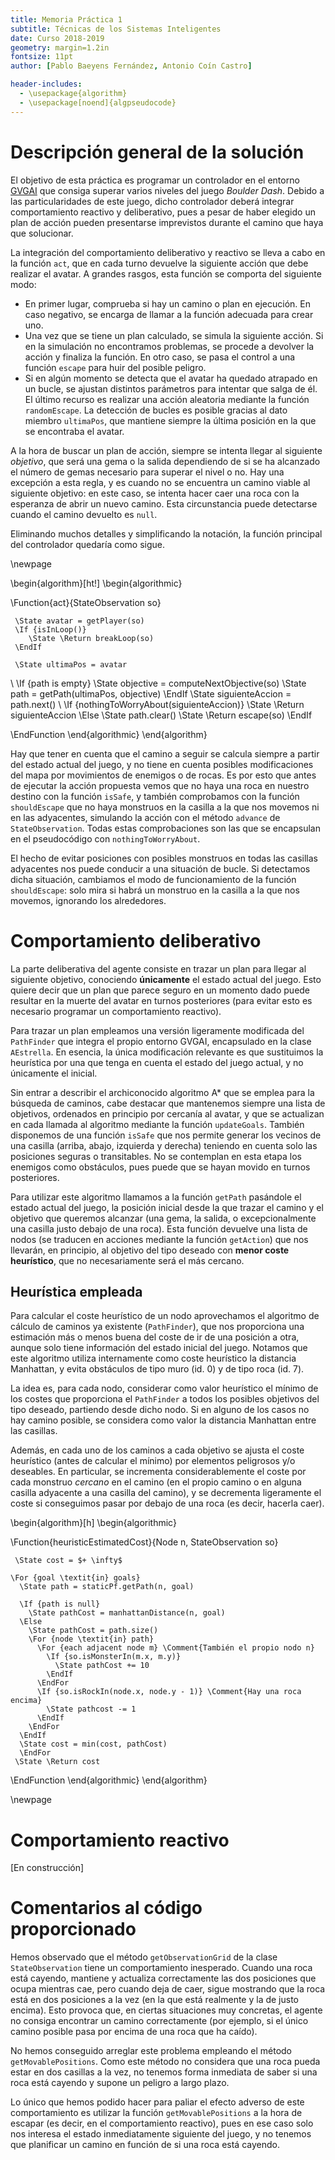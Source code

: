 ```yaml
---
title: Memoria Práctica 1
subtitle: Técnicas de los Sistemas Inteligentes
date: Curso 2018-2019
geometry: margin=1.2in
fontsize: 11pt
author: [Pablo Baeyens Fernández, Antonio Coín Castro]

header-includes:
  - \usepackage{algorithm}
  - \usepackage[noend]{algpseudocode}
---
```


# Descripción general de la solución

El objetivo de esta práctica es programar un controlador en el entorno [GVGAI](http://gvgai.net/) que consiga superar varios niveles del juego _Boulder Dash_. Debido a las particularidades de este juego, dicho controlador deberá integrar comportamiento reactivo y deliberativo, pues a pesar de haber elegido un plan de acción pueden presentarse imprevistos durante el camino que haya que solucionar.

La integración del comportamiento deliberativo y reactivo se lleva a cabo en la función `act`, que en cada turno devuelve la siguiente acción que debe realizar el avatar. A grandes rasgos, esta función se comporta del siguiente modo:

- En primer lugar, comprueba si hay un camino o plan en ejecución. En caso negativo, se encarga de llamar a la función adecuada para crear uno.
- Una vez que se tiene un plan calculado, se simula la siguiente acción. Si en la simulación no encontramos problemas, se procede a devolver la acción y finaliza la función. En otro caso, se pasa el control a una función `escape` para huir del posible peligro.
- Si en algún momento se detecta que el avatar ha quedado atrapado en un bucle, se ajustan distintos parámetros para intentar que salga de él. El último recurso es realizar una acción aleatoria mediante la función `randomEscape`. La detección de bucles es posible gracias al dato miembro `ultimaPos`, que mantiene siempre la última posición en la que se encontraba el avatar.

A la hora de buscar un plan de acción, siempre se intenta llegar al siguiente _objetivo_, que será una gema o la salida dependiendo de si se ha alcanzado el número de gemas necesario para superar el nivel o no. Hay una excepción a esta regla, y es cuando no se encuentra un camino viable al siguiente objetivo: en este caso, se intenta hacer caer una roca con la esperanza de abrir un nuevo camino. Esta circunstancia puede detectarse cuando el camino devuelto es `null`.

Eliminando muchos detalles y simplificando la notación, la función principal del controlador quedaría como sigue.

\newpage

\begin{algorithm}[ht!]
\begin{algorithmic}

\Function{act}{StateObservation so}

     \State avatar = getPlayer(so)
     \If {isInLoop()}
        \State \Return breakLoop(so)
     \EndIf

     \State ultimaPos = avatar
\\
     \If {path is empty}
     \State objective = computeNextObjective(so)
     \State path = getPath(ultimaPos, objective)
     \EndIf
     \State siguienteAccion = path.next()
\\
     \If {nothingToWorryAbout(siguienteAccion)}
            \State \Return siguienteAccion
     \Else
        \State path.clear()
        \State \Return escape(so)
     \EndIf

\EndFunction
\end{algorithmic}
\end{algorithm}

Hay que tener en cuenta que el camino a seguir se calcula siempre a partir del estado actual del juego, y no tiene en cuenta posibles modificaciones del mapa por movimientos de enemigos o de rocas. Es por esto que antes de ejecutar la acción propuesta vemos que no haya una roca en nuestro destino con la función `isSafe`, y también comprobamos con la función `shouldEscape` que no haya monstruos en la casilla a la que nos movemos ni en las adyacentes, simulando la acción con el método `advance` de `StateObservation`. Todas estas comprobaciones son las que se encapsulan en el pseudocódigo con `nothingToWorryAbout`.

El hecho de evitar posiciones con posibles monstruos en todas las casillas adyacentes nos puede conducir a una situación de bucle. Si detectamos dicha situación, cambiamos el modo de funcionamiento de la función `shouldEscape`: solo mira si habrá un monstruo en la casilla a la que nos movemos, ignorando los alrededores.

# Comportamiento deliberativo

La parte deliberativa del agente consiste en trazar un plan para llegar al siguiente objetivo, conociendo __únicamente__ el estado actual del juego. Esto quiere decir que un plan que parece seguro en un momento dado puede resultar en la muerte del avatar en turnos posteriores (para evitar esto es necesario programar un comportamiento reactivo).

Para trazar un plan empleamos una versión ligeramente modificada del `PathFinder` que integra el propio entorno GVGAI, encapsulado en la clase `AEstrella`. En esencia, la única modificación relevante es que sustituimos la heurística por una que tenga en cuenta el estado del juego actual, y no únicamente el inicial.

Sin entrar a describir el archiconocido algoritmo A* que se emplea para la búsqueda de caminos, cabe destacar que mantenemos siempre una lista de objetivos, ordenados en principio por cercanía al avatar, y que se actualizan en cada llamada al algoritmo mediante la función `updateGoals`. También disponemos de una función `isSafe` que nos permite generar los vecinos de una casilla (arriba, abajo, izquierda y derecha) teniendo en cuenta solo las posiciones seguras o transitables. No se contemplan en esta etapa los enemigos como obstáculos, pues puede que se hayan movido en turnos posteriores.

Para utilizar este algoritmo llamamos a la función `getPath` pasándole el estado actual del juego, la posición inicial desde la que trazar el camino y el objetivo que queremos alcanzar (una gema, la salida, o excepcionalmente una casilla justo debajo de una roca). Esta función devuelve una lista de nodos (se traducen en acciones mediante la función `getAction`) que nos llevarán, en principio, al objetivo del tipo deseado con __menor coste heurístico__, que no necesariamente será el más cercano.

## Heurística empleada

Para calcular el coste heurístico de un nodo aprovechamos el algoritmo de cálculo de caminos ya existente (`PathFinder`), que nos proporciona una estimación más o menos buena del coste de ir de una posición a otra, aunque solo tiene información del estado inicial del juego. Notamos que este algoritmo utiliza internamente como coste heurístico la distancia Manhattan, y evita obstáculos de tipo muro (id. 0) y de tipo roca (id. 7).

La idea es, para cada nodo, considerar como valor heurístico el mínimo de los costes que proporciona el `PathFinder` a todos los posibles objetivos del tipo deseado, partiendo desde dicho nodo. Si en alguno de los casos no hay camino posible, se considera como valor la distancia Manhattan entre las casillas.

Además, en cada uno de los caminos a cada objetivo se ajusta el coste heurístico (antes de calcular el mínimo) por elementos peligrosos y/o deseables. En particular, se incrementa considerablemente el coste por cada monstruo _cercano_ en el camino (en el propio camino o en alguna casilla adyacente a una casilla del camino), y se decrementa ligeramente el coste si conseguimos pasar por debajo de una roca (es decir, hacerla caer).

\begin{algorithm}[h]
\begin{algorithmic}

\Function{heuristicEstimatedCost}{Node n, StateObservation so}

     \State cost = $+ \infty$

    \For {goal \textit{in} goals}
      \State path = staticPf.getPath(n, goal)

      \If {path is null}
        \State pathCost = manhattanDistance(n, goal)
      \Else
        \State pathCost = path.size()
        \For {node \textit{in} path}
          \For {each adjacent node m} \Comment{También el propio nodo n}
            \If {so.isMonsterIn(m.x, m.y)}
              \State pathCost += 10
            \EndIf
          \EndFor
          \If {so.isRockIn(node.x, node.y - 1)} \Comment{Hay una roca encima}
            \State pathcost -= 1
          \EndIf
        \EndFor
      \EndIf
      \State cost = min(cost, pathCost)
      \EndFor
     \State \Return cost

\EndFunction
\end{algorithmic}
\end{algorithm}

\newpage

# Comportamiento reactivo

[En construcción]

# Comentarios al código proporcionado

Hemos observado que el método `getObservationGrid` de la clase `StateObservation` tiene un comportamiento inesperado. Cuando una roca está cayendo, mantiene y actualiza correctamente las dos posiciones que ocupa mientras cae, pero cuando deja de caer, sigue mostrando que la roca está en dos posiciones a la vez (en la que está realmente y la de justo encima). Esto provoca que, en ciertas situaciones muy concretas, el agente no consiga encontrar un camino correctamente (por ejemplo, si el único camino posible pasa por encima de una roca que ha caído).

No hemos conseguido arreglar este problema empleando el método `getMovablePositions`. Como este método no considera que una roca pueda estar en dos casillas a la vez, no tenemos forma inmediata de saber si una roca está cayendo y supone un peligro a largo plazo.

Lo único que hemos podido hacer para paliar el efecto adverso de este comportamiento es utilizar la función `getMovablePositions` a la hora de escapar (es decir, en el comportamiento reactivo), pues en ese caso solo nos interesa el estado inmediatamente siguiente del juego, y no tenemos que planificar un camino en función de si una roca está cayendo.
